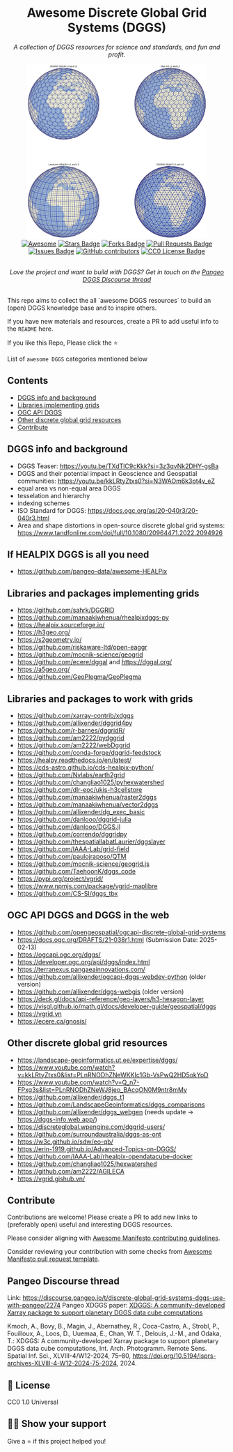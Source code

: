 <h1 align="center">Awesome Discrete Global Grid Systems (DGGS)</h1>
<p align="center"><i>A collection of DGGS resources for science and standards, and fun and profit.</i></p>
<div align="center">
<img alt="different DGGS configurations" src="day-10-grids.png" height="400px">
</div>

<div align="center">
  <a href="https://awesome.re"><img src="https://awesome.re/badge.svg" alt="Awesome"/></a>
  <a href="https://github.com/LandscapeGeoinformatics/awesome-discrete-global-grid-systems/stargazers"><img src="https://img.shields.io/github/stars/LandscapeGeoinformatics/awesome-discrete-global-grid-systems" alt="Stars Badge"/></a>
  <a href="https://github.com/LandscapeGeoinformatics/awesome-discrete-global-grid-systems/network/members"><img src="https://img.shields.io/github/forks/LandscapeGeoinformatics/awesome-discrete-global-grid-systems" alt="Forks Badge"/></a>
  <a href="https://github.com/LandscapeGeoinformatics/awesome-discrete-global-grid-systems/pulls"><img src="https://img.shields.io/github/issues-pr/LandscapeGeoinformatics/awesome-discrete-global-grid-systems" alt="Pull Requests Badge"/></a>
  <a href="https://github.com/LandscapeGeoinformatics/awesome-discrete-global-grid-systems/issues"><img src="https://img.shields.io/github/issues/LandscapeGeoinformatics/awesome-discrete-global-grid-systems" alt="Issues Badge"/></a>
  <a href="https://github.com/LandscapeGeoinformatics/awesome-discrete-global-grid-systems/graphs/contributors"><img alt="GitHub contributors" src="https://img.shields.io/github/contributors/LandscapeGeoinformatics/awesome-discrete-global-grid-systems?color=2b9348"></a>
  <a href="https://github.com/LandscapeGeoinformatics/awesome-discrete-global-grid-systems/blob/master/LICENSE.txt"><img src="https://img.shields.io/github/license/LandscapeGeoinformatics/awesome-discrete-global-grid-systems?color=2b9348" alt="CC0 License Badge"/></a>
</div>
<br>
<p align="center"><i>Love the project and want to build with DGGS? Get in touch on the <a href="https://discourse.pangeo.io/t/discrete-global-grid-systems-dggs-use-with-pangeo/2274">Pangeo DGGS Discourse thread</a></i></p>
<br>
This repo aims to collect the all `awesome DGGS resources` to build an (open) DGGS knowledge base and to inspire others.

If you have new materials and resources, create a PR to add useful info to the `README` here.

If you like this Repo, Please click the :star:

List of `awesome DGGS` categories mentioned below

## Contents
  - [DGGS info and background](#dggs-info-and-background)
  - [Libraries implementing grids](#libraries-implementing-grids)
  - [OGC API DGGS](#ogc-api-dggs)
  - [Other discrete global grid resources](#other-discrete-global-grid-resources)
  - [Contribute](#contribute)


## DGGS info and background

- DGGS Teaser: https://youtu.be/TXdTlC9cKkk?si=3z3qvNk2DHY-gsBa
- DGGS and their potential impact in Geoscience and Geospatial communities: https://youtu.be/kkLRtyZtxs0?si=N3WAOm6k3pt4v_eZ
- equal area vs non-equal area DGGS
- tesselation and hierarchy
- indexing schemes
- ISO Standard for DGGS: https://docs.ogc.org/as/20-040r3/20-040r3.html
- Area and shape distortions in open-source discrete global grid systems: https://www.tandfonline.com/doi/full/10.1080/20964471.2022.2094926

## If HEALPIX DGGS is all you need

- https://github.com/pangeo-data/awesome-HEALPix

## Libraries and packages implementing grids

- https://github.com/sahrk/DGGRID
- https://github.com/manaakiwhenua/rhealpixdggs-py
- https://healpix.sourceforge.io/
- https://h3geo.org/
- https://s2geometry.io/
- https://github.com/riskaware-ltd/open-eaggr
- https://github.com/mocnik-science/geogrid
- https://github.com/ecere/dggal and https://dggal.org/
- https://a5geo.org/
- https://github.com/GeoPlegma/GeoPlegma

## Libraries and packages to work with grids

- https://github.com/xarray-contrib/xdggs
- https://github.com/allixender/dggrid4py
- https://github.com/r-barnes/dggridR/
- https://github.com/am2222/pydggrid
- https://github.com/am2222/webDggrid
- https://github.com/conda-forge/dggrid-feedstock
- https://healpy.readthedocs.io/en/latest/
- https://cds-astro.github.io/cds-healpix-python/
- https://github.com/Nvlabs/earth2grid
- https://github.com/changliao1025/pyhexwatershed
- https://github.com/dlr-eoc/ukis-h3cellstore
- https://github.com/manaakiwhenua/raster2dggs
- https://github.com/manaakiwhenua/vector2dggs
- https://github.com/allixender/dg_exec_basic
- https://github.com/danlooo/dggrid-julia
- https://github.com/danlooo/DGGS.jl
- https://github.com/correndo/dggridpy
- https://github.com/thespatiallabatLaurier/dggslayer
- https://github.com/IAAA-Lab/grid-field
- https://github.com/paulojraposo/QTM
- https://github.com/mocnik-science/geogrid.js
- https://github.com/TaehoonK/dggs_code
- https://pypi.org/project/vgrid/
- https://www.npmjs.com/package/vgrid-maplibre
- https://github.com/CS-SI/dggs_tbx

## OGC API DGGS and DGGS in the web

- https://github.com/opengeospatial/ogcapi-discrete-global-grid-systems
- https://docs.ogc.org/DRAFTS/21-038r1.html (Submission Date: 2025-02-13)
- https://ogcapi.ogc.org/dggs/
- https://developer.ogc.org/api/dggs/index.html
- https://terranexus.pangaeainnovations.com/
- https://github.com/allixender/ogcapi-dggs-webdev-python (older version)
- https://github.com/allixender/dggs-webgis (older version)
- https://deck.gl/docs/api-reference/geo-layers/h3-hexagon-layer
- https://visgl.github.io/math.gl/docs/developer-guide/geospatial/dggs
- https://vgrid.vn
- https://ecere.ca/gnosis/


## Other discrete global grid resources

- https://landscape-geoinformatics.ut.ee/expertise/dggs/
- https://www.youtube.com/watch?v=kkLRtyZtxs0&list=PLnRNODhZNeWKKIc1Gb-VsPwQ2HD5okYoD
- https://www.youtube.com/watch?v=Q_n7-FPxg3s&list=PLnRNODhZNeWJ8jeo_BAcqON0M9ntr8mMy
- https://github.com/allixender/dggs_t1
- https://github.com/LandscapeGeoinformatics/dggs_comparisons
- https://github.com/allixender/dggs_webgen (needs update -> https://dggs-info.web.app/)
- https://discreteglobal.wpengine.com/dggrid-users/
- https://github.com/surroundaustralia/dggs-as-ont
- https://w3c.github.io/sdw/eo-qb/
- https://erin-1919.github.io/Advanced-Topics-on-DGGS/
- https://github.com/IAAA-Lab/rhealpix-opendatacube-docker
- https://github.com/changliao1025/hexwatershed
- https://github.com/am2222/AGILECA
- https://vgrid.gishub.vn/ 

## Contribute

Contributions are welcome! Please create a PR to add new links to (preferably open) useful and interesting DGGS resources.

Please consider aligning with [Awesome Manifesto contributing guidelines](https://github.com/sindresorhus/awesome/blob/main/contributing.md).

Consider reviewing your contribution with some checks from [Awesome Manifesto pull request template](https://github.com/sindresorhus/awesome/blob/main/pull_request_template.md).

## Pangeo Discourse thread

Link: https://discourse.pangeo.io/t/discrete-global-grid-systems-dggs-use-with-pangeo/2274
Pangeo XDGGS paper: [XDGGS: A community-developed Xarray package to support planetary DGGS data cube computations](https://isprs-archives.copernicus.org/articles/XLVIII-4-W12-2024/75/2024/)

  Kmoch, A., Bovy, B., Magin, J., Abernathey, R., Coca-Castro, A., Strobl, P., Fouilloux, A., Loos, D., Uuemaa, E., Chan, W. T., Delouis, J.-M., and Odaka, T.: XDGGS: A community-developed Xarray package to support planetary DGGS data cube computations, Int. Arch. Photogramm. Remote Sens. Spatial Inf. Sci., XLVIII-4/W12-2024, 75–80, https://doi.org/10.5194/isprs-archives-XLVIII-4-W12-2024-75-2024, 2024.

## :pencil: License

CC0 1.0 Universal

## :man_astronaut: Show your support

Give a ⭐️ if this project helped you!
